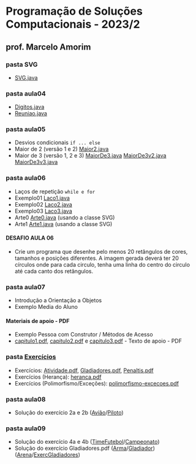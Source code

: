 # Programação de Soluções Computacionais - 2023/2

## prof. Marcelo Amorim

### pasta SVG

* [SVG.java](SVG/SVG.java)

### pasta aula04

* [Digitos.java](aula04/Digitos.java)
* [Reuniao.java](aula04/Reuniao.java)

### pasta aula05

* Desvios condicionais ```if ... else```
* Maior de 2 (versão 1 e 2) [Maior2.java](aula05/Maior2.java)
* Maior de 3 (versão 1, 2 e 3) [MaiorDe3.java](aula05/MaiorDe3.java) [MaiorDe3v2.java](aula05/MaiorDe3v2.java) [MaiorDe3v3.java](aula05/MaiorDe3v3.java)

### pasta aula06

* Laços de repetição ```while e for```
* Exemplo01 [Laco1.java](aula06/Laco1.java)
* Exemplo02 [Laco2.java](aula06/Laco2.java)
* Exemplo03 [Laco3.java](aula06/Laco3.java)
* Arte0 [Arte0.java](aula06/Arte0.java) (usando a classe SVG)
* Arte1 [Arte1.java](aula06/Arte1.java) (usando a classe SVG)

#### DESAFIO AULA 06
* Crie um programa que desenhe pelo menos 20 retângulos de cores, tamanhos e posições diferentes. A imagem gerada deverá ter 20 círculos onde para cada circulo, tenha uma linha do centro do circulo até cada canto dos retângulos.

### pasta aula07

* Introdução a Orientação a Objetos
* Exemplo Media do Aluno

#### Materiais de apoio - PDF

* Exemplo Pessoa com Construtor / Métodos de Acesso 
* [capitulo1.pdf](capitulo1.pdf), [capitulo2.pdf](capitulo2.pdf) e [capitulo3.pdf](capitulo3.pdf) - Texto de apoio - PDF

### pasta [Exercícios](./Exercicios/)

* Exercícios: [Atividade.pdf](./Exercicios/atividade.pdf), [Gladiadores.pdf](./Exercicios/gladiadores.pdf), [Penaltis.pdf](./Exercicios/penaltis.pdf)
* Exercícios (Herança): [heranca.pdf](./Exercicios/heranca.pdf)
* Exercícios (Polimorfismo/Exceções): [polimorfismo-excecoes.pdf](./Exercicios/polimorfismo-excecoes.pdf)

### pasta aula08

* Solução do exercício 2a e 2b ([Avião](aula08/Aviao.java)/[Piloto](aula08/Piloto.java))


### pasta aula09

* Solução do exercício 4a e 4b ([TimeFutebol](aula09/TimeFutebol.java)/[Campeonato](aula09/Campeonato.java))
* Solução do exercício Gladiadores.pdf ([Arma](aula09/Arma.java)/[Gladiador](aula09/Gladiador.java)) ([Arena](aula09/Arena.java)/[ExercGladiadores](aula09/ExercGladiadores.java))


